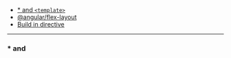 * [* and `<template>`](#-and-template)
* [@angular/flex-layout](#angular-flex-layout)
* [Build in directive](#build-in-directives)

****

### * and <template>
- __*__ prefix syntax allowed us to skip <template> tags and focus directly on the HTML element that we are including, excluding, or repeating. [More examples](https://angular.io/docs/ts/latest/guide/template-syntax.html#!#star-template)


### @angular/flex-layout
- [API link](https://github.com/angular/flex-layout/wiki/API-Overview)
- [Flex box guide](https://css-tricks.com/snippets/css/a-guide-to-flexbox/)
- For children of container
  + `fxLayout`. values: `row | column | row-reverse | column-reverse`

     - examples: `fxLayout="row"`
     - Same as set css
    ```
     display: flex;
     flex-direction: $value;
    ```
  +  `fxLayoutAlign`: values: `start|center|end|space-around|space-between` `start|center|end|stretch`

    - Example: `fxLayoutAlign="start center"`
    - first value: `justify-content`
    - second value: `align-items`

  + `fxLayoutWrap` - this is equal in css: 'flex-wrap'
  + `fxLayoutGap` values: __%, px, vw, vh__

- For host itself
  + `fxFlex`: size of element. __"" , px , %, vw, vh, " ",__
  + `fxFlexOrder` values: interger
  + `fxFlexOffset` __%, px, vw, vh__
  +  `fxFlexAlign` values: `start|baseline|center|end`. This is equal style in css: `align-self`
  + `fxFlexFill`

### Build in directive
- `<img [src]="movie.imageurl">` image src
